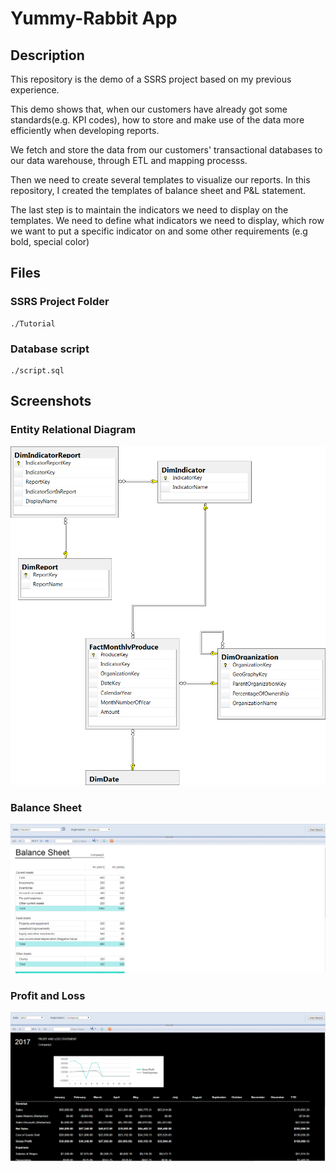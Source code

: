 # Yummy-Rabbit App
## Description
This repository is the demo of a SSRS project based on my previous experience.
  
This demo shows that, when our customers have already got some standards(e.g. KPI codes),
how to store and make use of the data more efficiently when developing reports.

We fetch and store the data from our customers' transactional databases to our data warehouse, through ETL and mapping processs. 

Then we need to create several templates to visualize our reports. In this repository, I created the templates of balance sheet and P&L statement.

The last step is to maintain the indicators we need to display on the templates. We need to define what indicators we need to display, which row we want to put a specific indicator on and some other requirements (e.g bold, special color)

## Files
### SSRS Project Folder
```
./Tutorial
```

### Database script
```
./script.sql
```

## Screenshots

### Entity Relational Diagram
![](_screenshots/erd.png)

### Balance Sheet
![](_screenshots/balance-sheet.png)
### Profit and Loss
![](_screenshots/profit-and-loss.png)

